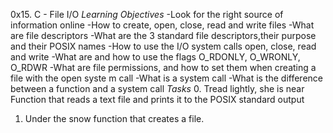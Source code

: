 0x15. C - File I/O
*Learning Objectives*
	-Look for the right source of information online
	-How to create, open, close, read and write files
	-What are file descriptors
	-What are the 3 standard file descriptors,their purpose and their POSIX names
	-How to use the I/O system calls open, close, read and write
	-What are and how to use the flags O_RDONLY, O_WRONLY, O_RDWR
	-What are file permissions, and how to set them when creating a file with the open syste		m call
	-What is a system call
	-What is the difference between a function and a system call
*Tasks*
0. Tread lightly, she is near
	Function that reads a text file and prints it to the POSIX standard output
1. Under the snow
	function that creates a file.
